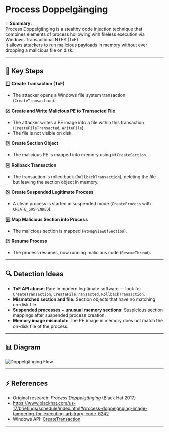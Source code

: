 # Process Doppelgänging

💡 **Summary:**  
Process Doppelgänging is a stealthy code injection technique that combines elements of process hollowing with fileless execution via Windows Transactional NTFS (TxF).  
It allows attackers to run malicious payloads in memory without ever dropping a malicious file on disk.

---

## 🧠 Key Steps

1️⃣ **Create Transaction (TxF)**  
- The attacker opens a Windows file system transaction (`CreateTransaction`).

2️⃣ **Create and Write Malicious PE to Transacted File**  
- The attacker writes a PE image into a file within this transaction (`CreateFileTransacted`, `WriteFile`).  
- The file is not visible on disk.

3️⃣ **Create Section Object**  
- The malicious PE is mapped into memory using `NtCreateSection`.

4️⃣ **Rollback Transaction**  
- The transaction is rolled back (`RollbackTransaction`), deleting the file but leaving the section object in memory.

5️⃣ **Create Suspended Legitimate Process**  
- A clean process is started in suspended mode (`CreateProcess` with `CREATE_SUSPENDED`).

6️⃣ **Map Malicious Section into Process**  
- The malicious section is mapped (`NtMapViewOfSection`).

7️⃣ **Resume Process**  
- The process resumes, now running malicious code (`ResumeThread`).

---

## 🔍 Detection Ideas

- **TxF API abuse:** Rare in modern legitimate software — look for `CreateTransaction`, `CreateFileTransacted`, `RollbackTransaction`.  
- **Mismatched section and file:** Section objects that have no matching on-disk file.  
- **Suspended processes + unusual memory sections:** Suspicious section mappings after suspended process creation.  
- **Memory image mismatch:** The PE image in memory does not match the on-disk file of the process.

---

## 📊 Diagram

![Doppelgänging Flow](diagrams/doppelganging_flow.png)

---

## ⚡ References

- Original research: *Process Doppelgänging* (Black Hat 2017)  
- https://www.blackhat.com/us-17/briefings/schedule/index.html#process-doppelgnging-image-tampering-for-executing-arbitrary-code-6242  
- Windows API: [CreateTransaction](https://learn.microsoft.com/en-us/windows/win32/api/ktmw32/nf-ktmw32-createtransaction)

---

